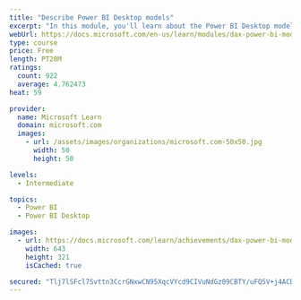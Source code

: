 ```yaml
---
title: "Describe Power BI Desktop models"
excerpt: "In this module, you'll learn about the Power BI Desktop model structure, star schema design basics, analytics queries, and report visual configuration. This module provides a strong foundation on which you can learn to optimize model designs and add model calculations."
webUrl: https://docs.microsoft.com/en-us/learn/modules/dax-power-bi-models/
type: course
price: Free
length: PT20M
ratings:
  count: 922
  average: 4.762473
heat: 59

provider:
  name: Microsoft Learn
  domain: microsoft.com
  images:
    - url: /assets/images/organizations/microsoft.com-50x50.jpg
      width: 50
      height: 50

levels:
  - Intermediate

topics:
  - Power BI
  - Power BI Desktop

images:
  - url: https://docs.microsoft.com/learn/achievements/dax-power-bi-models-social.png
    width: 643
    height: 321
    isCached: true

secured: "Tlj7lSFcl7Svttn3CcrGNxwCN95XqcVYcd9CIVuNdGz09CBTY/uFQ5V+j4ACDbHgrIhEVcTTK0osKRheetPZXl/o+uA9jLpkstjBF1Hfmjm9AEzYW1tXURiaQqKieGciN5HWKSOCAzZVaI7BPFrPwWnJBE+8ZSH4A5y2htUJJF/jsP0KLJGXz1XJvw/wDDNntsOOVmakfs29etedWAjIen2eiYwEMtmrF99lbg/DszXO/UsDAGrDMCwwbp/kVbEAUWV7lnSrjPyoEm0U9I7ab+8J4735sU6EL1fTaBYjpphnW2wk/HPPaEkCvxqRSjrbPlO8KcyKn4i+UcnOtT1xCsRVXKJyh67U89QhAxvBxL7N2tSa0hgqtK3gIobGG236f6U/gViy5HsJEZZL18TkIqWthHQuKge+SMKTRt9tLw8=;eNN5hi4yZl+vTpPaoZWPtw=="
---
```


